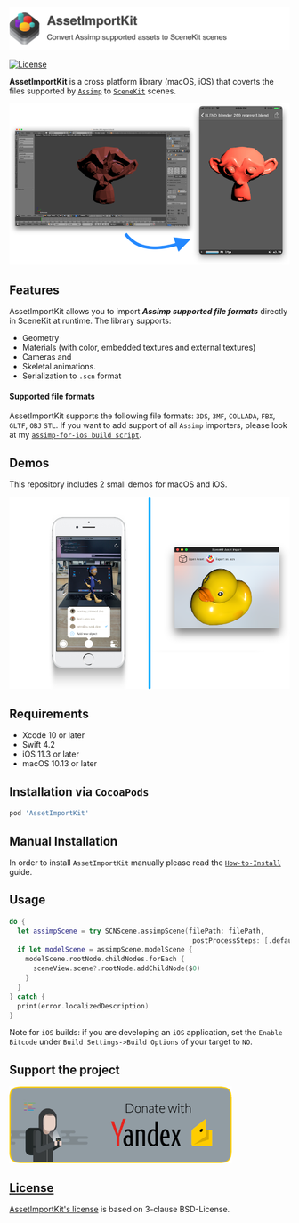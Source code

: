 <p align="left">
    <img src="Media/AssetImportKit.png", width="844">
</p>

[![License](https://img.shields.io/badge/License-BSD%203--Clause-blue.svg)](https://opensource.org/licenses/BSD-3-Clause)

**AssetImportKit** is a cross platform library (macOS, iOS) that coverts the files supported by [`Assimp`](https://github.com/assimp/assimp) to [`SceneKit`](https://developer.apple.com/reference/scenekit) scenes.

<p align="center">
    <img src="Media/AssetImportKit_Demonstration.png", width="818">
</p>

## Features

AssetImportKit allows you to import ***Assimp supported file formats*** directly in SceneKit at runtime.
The library supports:
* Geometry
* Materials (with color, embedded textures and external textures)
* Cameras and
* Skeletal animations.
* Serialization to `.scn` format

#### Supported file formats ####

AssetImportKit supports the following file formats: `3DS`, `3MF`, `COLLADA`, `FBX`, `GLTF`, `OBJ` `STL`.
If you want to add support of all `Assimp` importers, please look at my [`assimp-for-ios build script`](https://github.com/eugenebokhan/Assimp-iOS-Light-Superbuild).

## Demos

This repository includes 2 small demos for macOS and iOS.

<a href="3DViewer/README.md"><img src="Media/iOS Example App.png" width=50%></a><a href="SceneKitAssetImport/README.md"><img src="Media/macOS Example App.png" width=50%></a>

## Requirements

- Xcode 10 or later
- Swift 4.2
- iOS 11.3 or later
- macOS 10.13 or later

## Installation via `CocoaPods`

```Ruby
pod 'AssetImportKit'
```

## Manual Installation

In order to install `AssetImportKit` manually please read the [`How-to-Install`](HowToInstall.md) guide.

## Usage

```Swift
do {
  let assimpScene = try SCNScene.assimpScene(filePath: filePath,
                                              postProcessSteps: [.defaultQuality])
  if let modelScene = assimpScene.modelScene {
    modelScene.rootNode.childNodes.forEach {
      sceneView.scene?.rootNode.addChildNode($0)
    }
  }
} catch {
  print(error.localizedDescription)
}
```

Note for `iOS` builds: if you are developing an `iOS` application, set the `Enable Bitcode` under `Build Settings->Build Options` of your target to `NO`.

## Support the project

<a href="https://money.yandex.ru/quickpay/shop-widget?writer=seller&targets=Donation&targets-hint=&default-sum=&button-text=11&hint=&successURL=https%3A%2F%2Fgithub.com%2Feugenebokhan&quickpay=shop&account=410014480927275"><img src="Media/Donate.png" width=400>

## License

[AssetImportKit's license](LICENSE) is based on 3-clause BSD-License.

